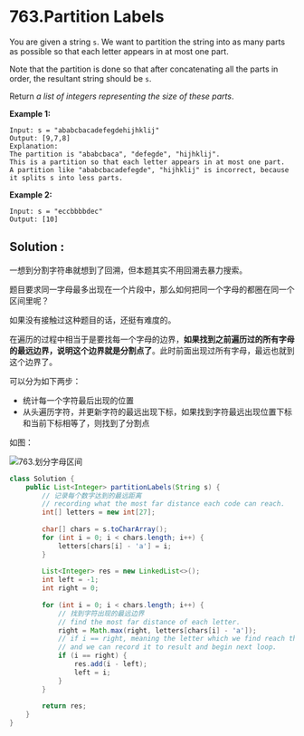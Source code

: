 # 763.Partition Labels

You are given a string `s`. We want to partition the string into as many parts as possible so that each letter appears in at most one part.

Note that the partition is done so that after concatenating all the parts in order, the resultant string should be `s`.

Return *a list of integers representing the size of these parts*.

 

**Example 1:**

```
Input: s = "ababcbacadefegdehijhklij"
Output: [9,7,8]
Explanation:
The partition is "ababcbaca", "defegde", "hijhklij".
This is a partition so that each letter appears in at most one part.
A partition like "ababcbacadefegde", "hijhklij" is incorrect, because it splits s into less parts.
```

**Example 2:**

```
Input: s = "eccbbbbdec"
Output: [10]
```





## Solution :

一想到分割字符串就想到了回溯，但本题其实不用回溯去暴力搜索。

题目要求同一字母最多出现在一个片段中，那么如何把同一个字母的都圈在同一个区间里呢？

如果没有接触过这种题目的话，还挺有难度的。

在遍历的过程中相当于是要找每一个字母的边界，**如果找到之前遍历过的所有字母的最远边界，说明这个边界就是分割点了**。此时前面出现过所有字母，最远也就到这个边界了。

可以分为如下两步：

- 统计每一个字符最后出现的位置
- 从头遍历字符，并更新字符的最远出现下标，如果找到字符最远出现位置下标和当前下标相等了，则找到了分割点

如图：

![763.划分字母区间](https://img-blog.csdnimg.cn/20201222191924417.png)

```java
class Solution {
    public List<Integer> partitionLabels(String s) {
      	// 记录每个数字达到的最远距离
      	// recording what the most far distance each code can reach.
        int[] letters = new int[27];
        
        char[] chars = s.toCharArray();
        for (int i = 0; i < chars.length; i++) {
            letters[chars[i] - 'a'] = i;
        }
        
        List<Integer> res = new LinkedList<>();
        int left = -1;
        int right = 0;
      	
        for (int i = 0; i < chars.length; i++) {
          	// 找到字符出现的最远边界
          	// find the most far distance of each letter.
            right = Math.max(right, letters[chars[i] - 'a']);
          	// if i == right, meaning the letter which we find reach the most far distance
          	// and we can record it to result and begin next loop.
            if (i == right) {
                res.add(i - left);
                left = i;
            }
        }
        
        return res;
    }
}
```

